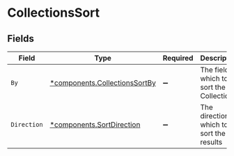 # CollectionsSort


## Fields

| Field                                                                         | Type                                                                          | Required                                                                      | Description                                                                   | Example                                                                       |
| ----------------------------------------------------------------------------- | ----------------------------------------------------------------------------- | ----------------------------------------------------------------------------- | ----------------------------------------------------------------------------- | ----------------------------------------------------------------------------- |
| `By`                                                                          | [*components.CollectionsSortBy](../../models/components/collectionssortby.md) | :heavy_minus_sign:                                                            | The field on which to sort the Collections                                    | name                                                                          |
| `Direction`                                                                   | [*components.SortDirection](../../models/components/sortdirection.md)         | :heavy_minus_sign:                                                            | The direction in which to sort the results                                    |                                                                               |
